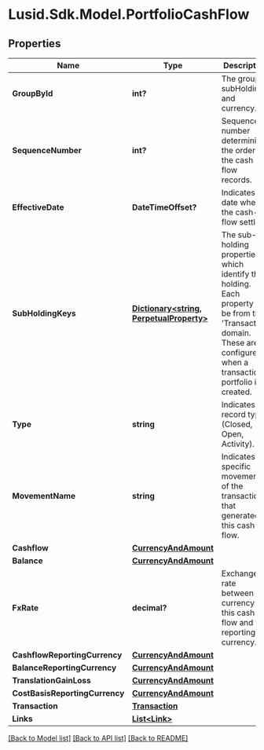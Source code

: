 
# Lusid.Sdk.Model.PortfolioCashFlow

## Properties

Name | Type | Description | Notes
------------ | ------------- | ------------- | -------------
**GroupById** | **int?** | The groupBy subHoldings and currency. | 
**SequenceNumber** | **int?** | Sequence number determining the order of the cash flow records. | 
**EffectiveDate** | **DateTimeOffset?** | Indicates the date when the cash-flow settles. | [optional] 
**SubHoldingKeys** | [**Dictionary&lt;string, PerpetualProperty&gt;**](PerpetualProperty.md) | The sub-holding properties which identify the holding. Each property will be from the &#39;Transaction&#39; domain. These are configured when a transaction portfolio is created. | [optional] 
**Type** | **string** | Indicates the record type (Closed, Open, Activity). | 
**MovementName** | **string** | Indicates the specific movement of the transaction that generated this cash flow. | 
**Cashflow** | [**CurrencyAndAmount**](CurrencyAndAmount.md) |  | 
**Balance** | [**CurrencyAndAmount**](CurrencyAndAmount.md) |  | 
**FxRate** | **decimal?** | Exchange rate between the currency of this cash flow and the reporting currency. | 
**CashflowReportingCurrency** | [**CurrencyAndAmount**](CurrencyAndAmount.md) |  | 
**BalanceReportingCurrency** | [**CurrencyAndAmount**](CurrencyAndAmount.md) |  | 
**TranslationGainLoss** | [**CurrencyAndAmount**](CurrencyAndAmount.md) |  | 
**CostBasisReportingCurrency** | [**CurrencyAndAmount**](CurrencyAndAmount.md) |  | 
**Transaction** | [**Transaction**](Transaction.md) |  | [optional] 
**Links** | [**List&lt;Link&gt;**](Link.md) |  | [optional] 

[[Back to Model list]](../README.md#documentation-for-models)
[[Back to API list]](../README.md#documentation-for-api-endpoints)
[[Back to README]](../README.md)

